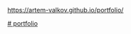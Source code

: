 https://artem-valkov.github.io/portfolio/

[# portfolio](https://artem-valkov.github.io/portfolio/)
